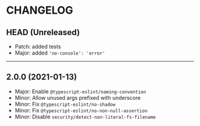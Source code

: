 CHANGELOG
=========

## HEAD (Unreleased)

* Patch: added tests
* Major: added `'no-console': 'error'`

---

## 2.0.0 (2021-01-13)
* Major: Enable `@typescript-eslint/naming-convention`
* Minor: Allow unused args prefixed with underscore
* Minor: Fix `@typescript-eslint/no-shadow`
* Minor: Fix `@typescript-eslint/no-non-null-assertion`
* Minor: Disable `security/detect-non-literal-fs-filename`

